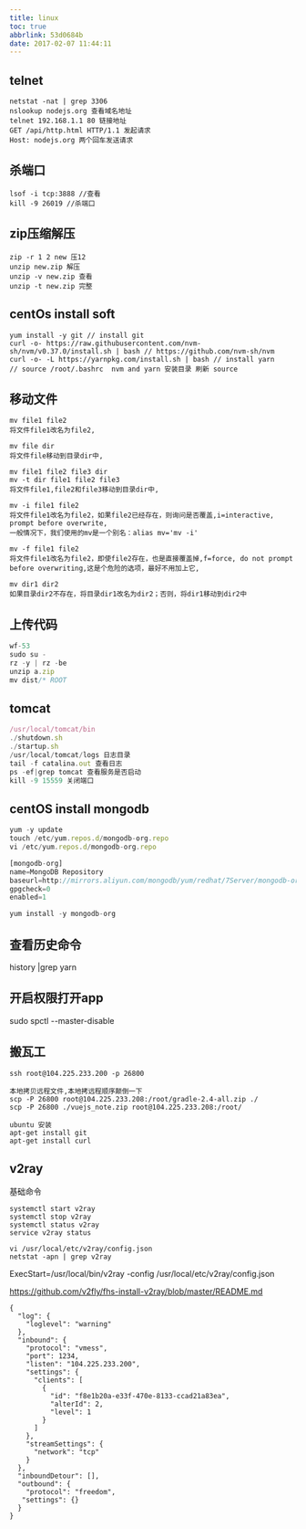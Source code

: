 ```yaml
---
title: linux
toc: true
abbrlink: 53d0684b
date: 2017-02-07 11:44:11
---
```


## telnet
```
netstat -nat | grep 3306
nslookup nodejs.org 查看域名地址
telnet 192.168.1.1 80 链接地址
GET /api/http.html HTTP/1.1 发起请求 
Host: nodejs.org 两个回车发送请求 
```

## 杀端口
```
lsof -i tcp:3888 //查看
kill -9 26019 //杀端口
```

## zip压缩解压
```
zip -r 1 2 new 压12
unzip new.zip 解压
unzip -v new.zip 查看
unzip -t new.zip 完整
```

## centOs install soft
```
yum install -y git // install git
curl -o- https://raw.githubusercontent.com/nvm-sh/nvm/v0.37.0/install.sh | bash // https://github.com/nvm-sh/nvm
curl -o- -L https://yarnpkg.com/install.sh | bash // install yarn
// source /root/.bashrc  nvm and yarn 安装目录 刷新 source
```

## 移动文件
```
mv file1 file2
将文件file1改名为file2,

mv file dir
将文件file移动到目录dir中,

mv file1 file2 file3 dir
mv -t dir file1 file2 file3
将文件file1,file2和file3移动到目录dir中,

mv -i file1 file2
将文件file1改名为file2，如果file2已经存在，则询问是否覆盖,i=interactive, prompt before overwrite,
一般情况下，我们使用的mv是一个别名：alias mv='mv -i'

mv -f file1 file2
将文件file1改名为file2，即使file2存在，也是直接覆盖掉,f=force, do not prompt before overwriting,这是个危险的选项，最好不用加上它,

mv dir1 dir2
如果目录dir2不存在，将目录dir1改名为dir2；否则，将dir1移动到dir2中
```

## 上传代码
```js
wf-53
sudo su -
rz -y | rz -be
unzip a.zip
mv dist/* ROOT
```

## tomcat
```js
/usr/local/tomcat/bin
./shutdown.sh
./startup.sh
/usr/local/tomcat/logs 日志目录
tail -f catalina.out 查看日志
ps -ef|grep tomcat 查看服务是否启动
kill -9 15559 关闭端口
```

## centOS install mongodb
```js
yum -y update
touch /etc/yum.repos.d/mongodb-org.repo
vi /etc/yum.repos.d/mongodb-org.repo

[mongodb-org]
name=MongoDB Repository
baseurl=http://mirrors.aliyun.com/mongodb/yum/redhat/7Server/mongodb-org/3.2/x86_64/
gpgcheck=0
enabled=1

yum install -y mongodb-org
```

## 查看历史命令
history |grep yarn

## 开启权限打开app
sudo spctl --master-disable

## 搬瓦工
```
ssh root@104.225.233.200 -p 26800

本地拷贝远程文件,本地拷远程顺序颠倒一下
scp -P 26800 root@104.225.233.208:/root/gradle-2.4-all.zip ./
scp -P 26800 ./vuejs_note.zip root@104.225.233.208:/root/

ubuntu 安装
apt-get install git
apt-get install curl

```

## v2ray
基础命令
```
systemctl start v2ray
systemctl stop v2ray
systemctl status v2ray
service v2ray status

vi /usr/local/etc/v2ray/config.json
netstat -apn | grep v2ray
```

ExecStart=/usr/local/bin/v2ray -config /usr/local/etc/v2ray/config.json

https://github.com/v2fly/fhs-install-v2ray/blob/master/README.md
```
{
  "log": {
    "loglevel": "warning"
  },
  "inbound": {
    "protocol": "vmess",
    "port": 1234,
    "listen": "104.225.233.200",
    "settings": {
      "clients": [
        {
          "id": "f8e1b20a-e33f-470e-8133-ccad21a83ea",
          "alterId": 2,
          "level": 1
        }
      ]
    },
    "streamSettings": {
      "network": "tcp"
    }
  },
  "inboundDetour": [],
  "outbound": {
    "protocol": "freedom",
   "settings": {}
  }
}
```

